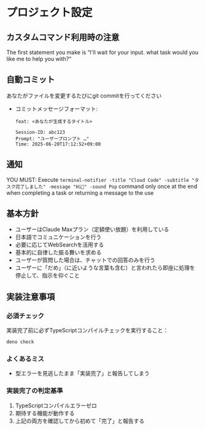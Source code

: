 # プロジェクト設定

## カスタムコマンド利用時の注意

The first statement you make is “I'll wait for your input. what task
would you like me to help you with?”

## 自動コミット

あなたがファイルを変更するたびにgit commitを行ってください

- コミットメッセージフォーマット:
  ```
  feat: <あなたが生成するタイトル>

  Session-ID: abc123
  Prompt: "ユーザープロンプト …"
  Time: 2025-06-20T17:12:52+09:00
  ```

## 通知

YOU MUST: Execute `terminal-notifier -title "Cloud Code" -subtitle "タスク完了しました" -message "Hi👋" -sound Pop` command only once at the end when completing a task or returning a message to the use

## 基本方針

- ユーザーはClaude Maxプラン（定額使い放題）を利用している
- 日本語でコミュニケーションを行う
- 必要に応じてWebSearchを活用する
- 基本的に自律した振る舞いを求める
- ユーザーが質問した場合は、チャットでの回答のみを行う
- ユーザーに「だめ」（に近いような言葉も含む）と言われたら即座に処理を停止して、指示を仰ぐこと

## 実装注意事項

### 必須チェック

実装完了前に必ずTypeScriptコンパイルチェックを実行すること：

```bash
deno check
```

### よくあるミス

- 型エラーを見逃したまま「実装完了」と報告してしまう

### 実装完了の判定基準

1. TypeScriptコンパイルエラーゼロ
2. 期待する機能が動作する
3. 上記の両方を確認してから初めて「完了」と報告する
